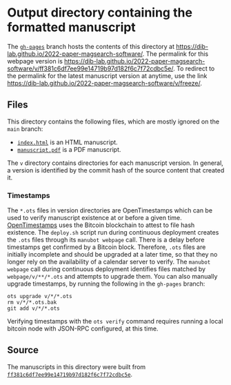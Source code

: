 # Output directory containing the formatted manuscript

The [`gh-pages`](https://github.com/dib-lab/2022-paper-magsearch-software/tree/gh-pages) branch hosts the contents of this directory at <https://dib-lab.github.io/2022-paper-magsearch-software/>.
The permalink for this webpage version is <https://dib-lab.github.io/2022-paper-magsearch-software/v/ff381c6df7ee99e14719b97d182f6c7f72cdbc5e/>.
To redirect to the permalink for the latest manuscript version at anytime, use the link <https://dib-lab.github.io/2022-paper-magsearch-software/v/freeze/>.

## Files

This directory contains the following files, which are mostly ignored on the `main` branch:

+ [`index.html`](index.html) is an HTML manuscript.
+ [`manuscript.pdf`](manuscript.pdf) is a PDF manuscript.

The `v` directory contains directories for each manuscript version.
In general, a version is identified by the commit hash of the source content that created it.

### Timestamps

The `*.ots` files in version directories are OpenTimestamps which can be used to verify manuscript existence at or before a given time.
[OpenTimestamps](https://opentimestamps.org/) uses the Bitcoin blockchain to attest to file hash existence.
The `deploy.sh` script run during continuous deployment creates the `.ots` files through its `manubot webpage` call.
There is a delay before timestamps get confirmed by a Bitcoin block.
Therefore, `.ots` files are initially incomplete and should be upgraded at a later time, so that they no longer rely on the availability of a calendar server to verify.
The `manubot webpage` call during continuous deployment identifies files matched by `webpage/v/**/*.ots` and attempts to upgrade them.
You can also manually upgrade timestamps, by running the following in the `gh-pages` branch:

```shell
ots upgrade v/*/*.ots
rm v/*/*.ots.bak
git add v/*/*.ots
```

Verifying timestamps with the `ots verify` command requires running a local bitcoin node with JSON-RPC configured, at this time.

## Source

The manuscripts in this directory were built from
[`ff381c6df7ee99e14719b97d182f6c7f72cdbc5e`](https://github.com/dib-lab/2022-paper-magsearch-software/commit/ff381c6df7ee99e14719b97d182f6c7f72cdbc5e).
